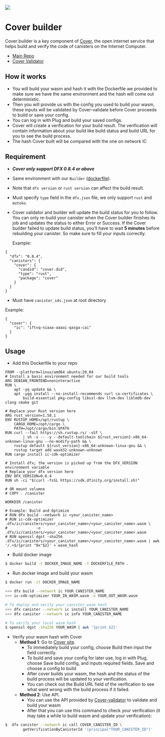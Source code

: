 ![](https://docs.covercode.ooo/overview/imgs/mainn.png)

# Cover builder
Cover builder is a key component of [Cover](https://covercode.ooo/), the open internet service that helps build and verify the code of canisters on the Internet Computer.

-  [Main Repo](https://github.com/Psychedelic/cover/)
-  [Cover Validator](https://github.com/Psychedelic/cover-validator/)

## How it works
- You will build your wasm and hash it with the Dockerfile we provided to make sure we have the same environment and the hash will come out deterministic.
- Then you will provide us with the config you used to build your wasm, these inputs will be validated by Cover-validate before Cover proceeds to build or save your config.
- You can log in with Plug and build your saved configs.
- Cover will create a verification for your build result. The verification will contain information about your build like build status and build URL for you to see the build process.
- The hash Cover built will be compared with the one on network IC

## Requirement
- ***Cover only support DFX 0.8.4 or above***
- Same environment with our `Builder` ([dockerfile](https://github.com/Psychedelic/cover-builder/blob/main/dockerfile)).
- Note that `dfx version` or `rust version` can affect the build result.
- Must specify `type` field in the `dfx.json` file, we only support `rust` and `motoko`.
- Cover validator and builder will update the build status for you to follow. You can only re-build your canister when the Cover builder finishes its job and updates the status to either Error or Success. If the Cover builder failed to update build status, you’ll have to wait **5 minutes** before rebuilding your canister. So make sure to fill your inputs correctly.

  Example:
```
{
  "dfx": "0.8.4",
  "canisters": {
    "cover": {
      "candid": "cover.did",
      "type": "rust",
      "package": "cover"
    }
  }
}
```
- Must have `canister_ids.json` at root directory

Example:
```
{
  "cover": {
    "ic": "iftvq-niaaa-aaaai-qasga-cai"
  }
}
```

## Usage
   - Add this Dockerfile to your repo
```docker
FROM --platform=linux/amd64 ubuntu:20.04
# Install a basic environment needed for our build tools
ARG DEBIAN_FRONTEND=noninteractive
RUN \
    apt -yq update && \
    apt -yqq install --no-install-recommends curl ca-certificates \
        build-essential pkg-config libssl-dev llvm-dev liblmdb-dev clang cmake git

# Replace your Rust version here
ARG rust_version=1.58.1
ENV RUSTUP_HOME=/opt/rustup \
    CARGO_HOME=/opt/cargo \
    PATH=/opt/cargo/bin:$PATH
RUN curl --fail https://sh.rustup.rs/ -sSf \
        | sh -s -- -y --default-toolchain ${rust_version}-x86_64-unknown-linux-gnu --no-modify-path && \
    rustup default ${rust_version}-x86_64-unknown-linux-gnu && \
    rustup target add wasm32-unknown-unknown
RUN cargo install ic-cdk-optimizer

# Install dfx; the version is picked up from the DFX_VERSION environment variable
# Replace your dfx version here
ENV DFX_VERSION=0.8.4
RUN sh -ci "$(curl -fsSL https://sdk.dfinity.org/install.sh)"

# OR mount volumne
# COPY . /canister

WORKDIR /canister

# Example: Build and Optimize
# RUN dfx build --network ic <your_canister_name>
# RUN ic-cdk-optimizer .dfx/ic/canisters/<your_canister_name>/<your_canister_name>.wasm \
#             -o .dfx/ic/canisters/<your_canister_name>/<your_canister_name>.wasm
# RUN openssl dgst -sha256 .dfx/ic/canisters/<your_canister_name>/<your_canister_name>.wasm | awk '/.+$/{print "0x"$2}' > wasm_hash
```
- Build docker image
```bash
$ docker build -t DOCKER_IMAGE_NAME -f DOCKERFILE_PATH .
```
- Run docker image and build your wasm
```bash
$ docker run -it DOCKER_IMAGE_NAME

>>> dfx build --network ic YOUR_CANISTER_NAME
>>> ic-cdk-optimizer YOUR_IN_WASM.wasm -o YOUR_OUT_WASM.wasm

# To deploy and verify your canister wasm hash
>>> dfx canister --network ic install YOUR_CANISTER_NAME
>>> dfx canister --network ic info YOUR_CANISTER_NAME

# To verify your local wasm hash
$ openssl dgst -sha256 YOUR_WASM | awk '{print $2}'

```
- Verify your wasm hash with Cover
  - **Method 1**: Go to [Cover site]().
    - To immediately build your config, choose Build then input the field correctly.
    - To build and save your config for later use, log in with Plug, choose Save build config, and inputs required fields. Save and choose a config to build
    - After cover builds your wasm, the hash and the status of the build process will be updated to your verification.
    - You can check out the Build URL field of the verification to see what went wrong with the build process if it failed.
  - **Method 2**: Use API.
    - You can use the API provided by [Cover-validator](https://github.com/Psychedelic/cover-validator) to validate and build your wasm
    - After that you can use this command to check your verification (it may take a while to build wasm and update your verification):
```bash
$  dfx canister --network ic call COVER_CANISTER_ID \
        getVerificationByCanisterId '(principal"YOUR_CANISTER_ID")'
```

